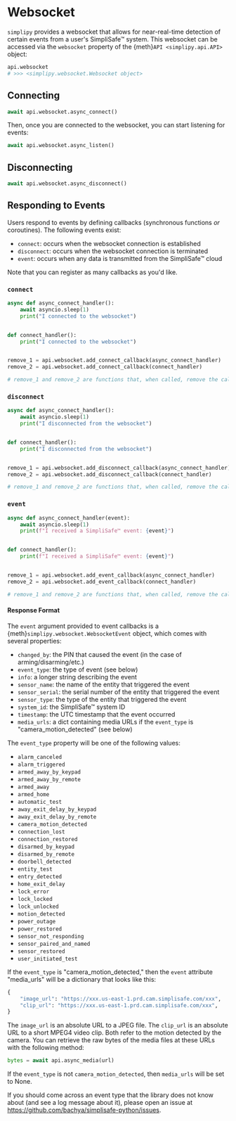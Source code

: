 # Websocket

`simplipy` provides a websocket that allows for near-real-time detection of certain
events from a user's SimpliSafe™ system. This websocket can be accessed via the
`websocket` property of the {meth}`API <simplipy.api.API>` object:

```python
api.websocket
# >>> <simplipy.websocket.Websocket object>
```

## Connecting

```python
await api.websocket.async_connect()
```

Then, once you are connected to the websocket, you can start listening for events:

```python
await api.websocket.async_listen()
```

## Disconnecting

```python
await api.websocket.async_disconnect()
```

## Responding to Events

Users respond to events by defining callbacks (synchronous functions _or_ coroutines).
The following events exist:

- `connect`: occurs when the websocket connection is established
- `disconnect`: occurs when the websocket connection is terminated
- `event`: occurs when any data is transmitted from the SimpliSafe™ cloud

Note that you can register as many callbacks as you'd like.

### `connect`

```python
async def async_connect_handler():
    await asyncio.sleep(1)
    print("I connected to the websocket")


def connect_handler():
    print("I connected to the websocket")


remove_1 = api.websocket.add_connect_callback(async_connect_handler)
remove_2 = api.websocket.add_connect_callback(connect_handler)

# remove_1 and remove_2 are functions that, when called, remove the callback.
```

### `disconnect`

```python
async def async_connect_handler():
    await asyncio.sleep(1)
    print("I disconnected from the websocket")


def connect_handler():
    print("I disconnected from the websocket")


remove_1 = api.websocket.add_disconnect_callback(async_connect_handler)
remove_2 = api.websocket.add_disconnect_callback(connect_handler)

# remove_1 and remove_2 are functions that, when called, remove the callback.
```

### `event`

```python
async def async_connect_handler(event):
    await asyncio.sleep(1)
    print(f"I received a SimpliSafe™ event: {event}")


def connect_handler():
    print(f"I received a SimpliSafe™ event: {event}")


remove_1 = api.websocket.add_event_callback(async_connect_handler)
remove_2 = api.websocket.add_event_callback(connect_handler)

# remove_1 and remove_2 are functions that, when called, remove the callback.
```

#### Response Format

The `event` argument provided to event callbacks is a
{meth}`simplipy.websocket.WebsocketEvent` object, which comes with several properties:

- `changed_by`: the PIN that caused the event (in the case of arming/disarming/etc.)
- `event_type`: the type of event (see below)
- `info`: a longer string describing the event
- `sensor_name`: the name of the entity that triggered the event
- `sensor_serial`: the serial number of the entity that triggered the event
- `sensor_type`: the type of the entity that triggered the event
- `system_id`: the SimpliSafe™ system ID
- `timestamp`: the UTC timestamp that the event occurred
- `media_urls`: a dict containing media URLs if the `event_type` is "camera_motion_detected" (see below)

The `event_type` property will be one of the following values:

- `alarm_canceled`
- `alarm_triggered`
- `armed_away_by_keypad`
- `armed_away_by_remote`
- `armed_away`
- `armed_home`
- `automatic_test`
- `away_exit_delay_by_keypad`
- `away_exit_delay_by_remote`
- `camera_motion_detected`
- `connection_lost`
- `connection_restored`
- `disarmed_by_keypad`
- `disarmed_by_remote`
- `doorbell_detected`
- `entity_test`
- `entry_detected`
- `home_exit_delay`
- `lock_error`
- `lock_locked`
- `lock_unlocked`
- `motion_detected`
- `power_outage`
- `power_restored`
- `sensor_not_responding`
- `sensor_paired_and_named`
- `sensor_restored`
- `user_initiated_test`

If the `event_type` is "camera_motion_detected," then the `event` attribute "media_urls"
will be a dictionary that looks like this:

```python
{
    "image_url": "https://xxx.us-east-1.prd.cam.simplisafe.com/xxx",
    "clip_url": "https://xxx.us-east-1.prd.cam.simplisafe.com/xxx",
}
```

The `image_url` is an absolute URL to a JPEG file. The `clip_url` is an absolute URL to
a short MPEG4 video clip. Both refer to the motion detected by the camera. You can
retrieve the raw bytes of the media files at these URLs with the following method:

```python
bytes = await api.async_media(url)
```

If the `event_type` is not `camera_motion_detected`, then `media_urls` will be set to None.

If you should come across an event type that the library does not know about (and see
a log message about it), please open an issue at
<https://github.com/bachya/simplisafe-python/issues>.
